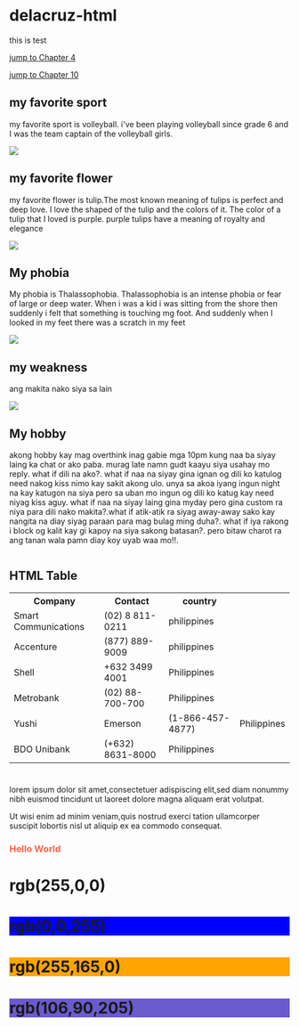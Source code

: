 # delacruz-html
this is test

<!DOCTYPE html>
<html>
<body>

<p><a href="#C4">jump to Chapter 4</a></p>
<p><a href="#C10">jump to Chapter 10</a></p>

<h2>my favorite sport</h2>
<p>my favorite sport is volleyball. i've been playing volleyball since grade 6 and I was the team captain of the volleyball girls.</p>
<img src="A.jpg"

><h2>my favorite flower</h2>
<p>my favorite flower is tulip.The most known meaning of tulips is perfect and deep love. I love the shaped of the tulip and the colors of it. The color of a tulip that I loved is purple. purple tulips have a meaning of royalty and elegance</p>
<img src="B.jpg"

><h2>My phobia</h2>
<p>My phobia is Thalassophobia. Thalassophobia is an intense phobia or fear of large or deep water. When i was a kid i was sitting from the shore then suddenly i felt that something is touching mg foot. And suddenly when I looked in my feet there was a scratch in my feet</p>
<img src="D.jpg"

><h2>my weakness</h2>
<p>ang makita nako siya sa lain </p>
<img src="E.jpg"

><h2>My hobby</h2>
<p>akong hobby kay mag overthink inag gabie mga 10pm kung naa ba siyay laing ka chat or ako paba. murag late namn gudt kaayu siya usahay mo reply. what if dili na ako?. what if naa na siyay gina ignan og dili ko katulog need nakog kiss nimo kay sakit akong ulo. unya sa akoa iyang ingun night na kay katugon na siya pero sa uban mo ingun og dili ko katug kay need niyag kiss aguy. what if naa na siyay laing gina myday pero gina custom ra niya para dili nako makita?.what if atik-atik ra siyag away-away sako kay nangita na diay siyag paraan para mag bulag ming duha?. what if iya rakong i block og kalit kay gi kapoy na siya sakong batasan?. pero bitaw charot ra ang tanan wala pamn diay koy uyab waa mo!!.</p>
<img src=""

><!DOCTYPE html>
<html>
<head>
<style>
table{
 font-family:arial,sans-serif:
 border-collapse:collapse;
 width:100%


 td, th {
  border:1px solid #dddddd;
  text-align: left;
  padding: 8px;
 }

 tr:nth-child(even){
  background-color:#dddddd;
 }
 </style>
 </head>
 <body>

 <h2>HTML Table</h2>

 <table>
  <tr>
   <th>Company</th>
   <th>Contact</th>
   <th>country</th>
 </tr>
 <tr>
   <td>Smart Communications</td>
   <td>(02) 8 811-0211</td>
   <td>philippines</td>
 </tr>
 <tr>
  <td>Accenture</td>
  <td>(877) 889-9009</td>
  <td>philippines</td>
 </tr>
 <tr>
  <td>Shell</td>
  <td>+632 3499 4001</td>
  <td>Philippines</td>
 </tr>
 <tr>
  <td>Metrobank</td>
  <td>(02) 88-700-700</td>
  <td>Philippines</td>
 </tr>
 <td>Yushi <tanmaru>
  <td>Emerson</td>
  <td>(1-866-457-4877)</td>
  <td>Philippines</td>
 </tr>
 <tr>
  <td>BDO Unibank</td>
  <td>(+632) 8631-8000</td>
  <td>Philippines</td>
 </tr>
</table>

</body>
</html>

<!DOCTYPE html>

<html>
<body>

<h1 style="background-
color:DodgerBlue;"Hello World></h1></h1>

<p style="background-color:Tomato;">

lorem ipsum dolor sit amet,consectetuer
adispiscing elit,sed diam nonummy nibh
euismod tincidunt ut laoreet dolore magna
aliquam erat volutpat.

Ut wisi enim ad minim veniam,quis nostrud
exerci tation ullamcorper suscipit lobortis nisl ut
aliquip ex ea commodo consequat.

</p>


</body>

<html>


<!DOCTYPE html>
<html>

<body>


<h3 style="color:Tomato;">Hello World</h3>


<p style="color:DodgerBlue;"Lorem ipsum
dolor sit amet,consectetuer adipiscing elit,sed
diam nonummy nibh euismod tincidunt ut 
laoreet dolore magna aliquam erat 
volutpat></p>

<p style="color;MediumSeaGreen:"Ut wisi 
enim ad minim veniam,quis nostrud exerci
tation ullamcorper suscipit lobortis nisl ut 
alliquip ex ea commodo consequat></p>


</body>

</html>

<!DOCTYPE html>

<html>

<body>

<h1 style="background-color:rgb>(255,0,
0);">rgb(255,0,0)</h1>

<h1 style="background-color:rgb(0,0,
255);">rgb(0,0,255)</h1>

<h1 style="background-color:rgb(60,179,
113);"rgb(60,179,113)></h1>

<h1 style="background-color:rgb(255,165,
0);">rgb(255,165,0)</h1>

<h1 style="background-color:rgb(106,90,
205);">rgb(106,90,205)</h1>


</body>

</html>
